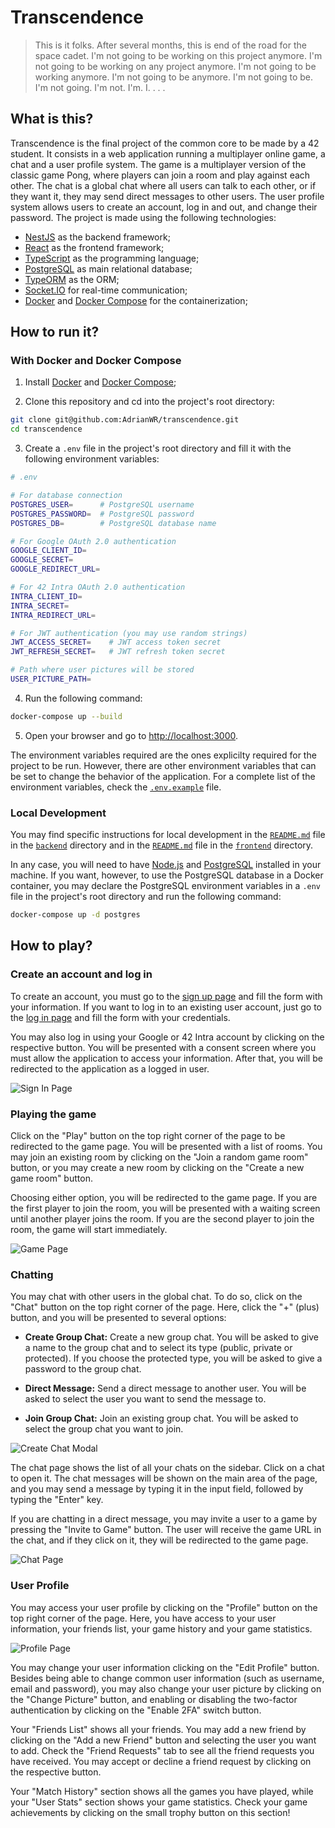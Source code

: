 # Transcendence

> This is it folks. After several months, this is end of the road for the space cadet. I'm not going to be working on this project anymore. I'm not going to be working on any project anymore. I'm not going to be working anymore. I'm not going to be anymore. I'm not going to be. I'm not going. I'm not. I'm. I. . . .

## What is this?

Transcendence is the final project of the common core to be made by a 42 student. It consists in a web application running a multiplayer online game, a chat and a user profile system. The game is a multiplayer version of the classic game Pong, where players can join a room and play against each other. The chat is a global chat where all users can talk to each other, or if they want it, they may send direct messages to other users. The user profile system allows users to create an account, log in and out, and change their password. The project is made using the following technologies:

- [NestJS](https://nestjs.com/) as the backend framework;
- [React](https://reactjs.org/) as the frontend framework;
- [TypeScript](https://www.typescriptlang.org/) as the programming language;
- [PostgreSQL](https://www.postgresql.org/) as main relational database;
- [TypeORM](https://typeorm.io/) as the ORM;
- [Socket.IO](https://socket.io/) for real-time communication;
- [Docker](https://www.docker.com/) and [Docker Compose](https://docs.docker.com/compose/) for the containerization;

## How to run it?

### With Docker and Docker Compose

1. Install [Docker](https://docs.docker.com/get-docker/) and [Docker Compose](https://docs.docker.com/compose/install/);

2. Clone this repository and cd into the project's root directory:

```bash
git clone git@github.com:AdrianWR/transcendence.git
cd transcendence
```

3. Create a `.env` file in the project's root directory and fill it with the following environment variables:

```bash
# .env

# For database connection
POSTGRES_USER=      # PostgreSQL username
POSTGRES_PASSWORD=  # PostgreSQL password
POSTGRES_DB=        # PostgreSQL database name

# For Google OAuth 2.0 authentication
GOOGLE_CLIENT_ID=
GOOGLE_SECRET=
GOOGLE_REDIRECT_URL=

# For 42 Intra OAuth 2.0 authentication
INTRA_CLIENT_ID=
INTRA_SECRET=
INTRA_REDIRECT_URL=

# For JWT authentication (you may use random strings)
JWT_ACCESS_SECRET=    # JWT access token secret
JWT_REFRESH_SECRET=   # JWT refresh token secret

# Path where user pictures will be stored
USER_PICTURE_PATH=
```

4. Run the following command:

```bash
docker-compose up --build
```

5. Open your browser and go to [http://localhost:3000](http://localhost:3000).

The environment variables required are the ones explicilty required for the project to be run. However, there are other environment variables that can be set to change the behavior of the application. For a complete list of the environment variables, check the [`.env.example`](./.env.example) file.

### Local Development

You may find specific instructions for local development in the [`README.md`](./backend/README.md) file in the [`backend`](./backend) directory and in the [`README.md`](./frontend/README.md) file in the [`frontend`](./frontend) directory.

In any case, you will need to have [Node.js](https://nodejs.org/en/) and [PostgreSQL](https://www.postgresql.org/) installed in your machine. If you want, however, to use the PostgreSQL database in a Docker container, you may declare the PostgreSQL environment variables in a `.env` file in the project's root directory and run the following command:

```bash
docker-compose up -d postgres
```

## How to play?

### Create an account and log in

To create an account, you must go to the [sign up page](http://localhost:3000/signup) and fill the form with your information. If you want to log in to an existing user account, just go to the [log in page](http://localhost:3000/login) and fill the form with your credentials.

You may also log in using your Google or 42 Intra account by clicking on the respective button. You will be presented with a consent screen where you must allow the application to access your information. After that, you will be redirected to the application as a logged in user.

![Sign In Page](./assets/signin.png 'Sign In Page')

### Playing the game

Click on the "Play" button on the top right corner of the page to be redirected to the game page. You will be presented with a list of rooms. You may join an existing room by clicking on the "Join a random game room" button, or you may create a new room by clicking on the "Create a new game room" button.

Choosing either option, you will be redirected to the game page. If you are the first player to join the room, you will be presented with a waiting screen until another player joins the room. If you are the second player to join the room, the game will start immediately.

![Game Page](./assets/game.png 'Game Page')

### Chatting

You may chat with other users in the global chat. To do so, click on the "Chat" button on the top right corner of the page. Here, click the "+" (plus) button, and you will be presented to several options:

- **Create Group Chat:** Create a new group chat. You will be asked to give a name to the group chat and to select its type (public, private or protected). If you choose the protected type, you will be asked to give a password to the group chat.

- **Direct Message:** Send a direct message to another user. You will be asked to select the user you want to send the message to.

- **Join Group Chat:** Join an existing group chat. You will be asked to select the group chat you want to join.

![Create Chat Modal](./assets/create_chat.png 'Create Chat Modal')

The chat page shows the list of all your chats on the sidebar. Click on a chat to open it. The chat messages will be shown on the main area of the page, and you may send a message by typing it in the input field, followed by typing the "Enter" key.

If you are chatting in a direct message, you may invite a user to a game by pressing the "Invite to Game" button. The user will receive the game URL in the chat, and if they click on it, they will be redirected to the game page.

![Chat Page](./assets/chat.png 'Chat Page')

### User Profile

You may access your user profile by clicking on the "Profile" button on the top right corner of the page. Here, you have access to your user information, your friends list, your game history and your game statistics.

![Profile Page](./assets/profile.png 'Profile Page')

You may change your user information clicking on the "Edit Profile" button. Besides being able to change common user information (such as username, email and password), you may also change your user picture by clicking on the "Change Picture" button, and enabling or disabling the two-factor authentication by clicking on the "Enable 2FA" switch button.

Your "Friends List" shows all your friends. You may add a new friend by clicking on the "Add a new Friend" button and selecting the user you want to add. Check the "Friend Requests" tab to see all the friend requests you have received. You may accept or decline a friend request by clicking on the respective button.

Your "Match History" section shows all the games you have played, while your "User Stats" section shows your game statistics. Check your game achievements by clicking on the small trophy button on this section!
